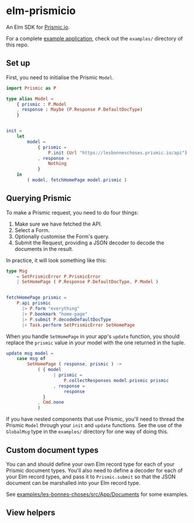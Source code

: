 
# elm-prismicio

An Elm SDK for [Prismic.io](https://prismic.io).

For a complete [example application](http://blog.mattjbray.com/elm-prismicio),
check out the `examples/` directory of this repo.

## Set up

First, you need to initialise the Prismic `Model`.

```elm
import Prismic as P

type alias Model =
    { prismic : P.Model
    , response : Maybe (P.Response P.DefaultDocType)
    }


init =
    let
        model =
            { prismic =
                P.init (Url "https://lesbonneschoses.prismic.io/api")
            , response =
                Nothing
            }
    in
        ( model, fetchHomePage model.prismic )
```


## Querying Prismic

To make a Prismic request, you need to do four things:

1. Make sure we have fetched the API.
2. Select a Form.
3. Optionally customise the Form's query.
4. Submit the Request, providing a JSON decoder to decode the documents in the
   result.

In practice, it will look something like this:

```elm
type Msg
    = SetPrismicError P.PrismicError
    | SetHomePage ( P.Response P.DefaultDocType, P.Model )


fetchHomePage prismic =
    P.api prismic
      |> P.form "everything"
      |> P.bookmark "home-page"
      |> P.submit P.decodeDefaultDocType
      |> Task.perform SetPrismicError SetHomePage
```


When you handle `SetHomePage` in your app's `update` function, you should
replace the `prismic` value in your model with the one returned in the tuple.

```elm
update msg model =
    case msg of
        SetHomePage ( response, prismic ) ->
            ( { model
                  | prismic =
                      P.collectResponses model.prismic prismic
                  , response =
                      response
              }
            , Cmd.none
            )
```
                
If you have nested components that use Prismic, you'll need to thread the
Prismic `Model` through your `init` and `update` functions. See the use of the
`GlobalMsg` type in the `examples/` directory for one way of doing this.

## Custom document types

You can and should define your own Elm record type for each of your Prismic
document types. You'll also need to define a decoder for each of your Elm record
types, and pass it to `Prismic.submit` so that the JSON document can be
marshalled into your Elm record type.

See [examples/les-bonnes-choses/src/App/Documents](examples/les-bonnes-choses/src/App/Documents)
for some examples.

## View helpers
